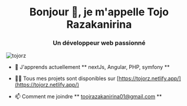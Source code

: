 <h1 align="center">Bonjour 👋, je m'appelle Tojo Razakanirina</h1>
<h3 align="center">Un développeur web passionné</h3>

<p align="left"> <img src="https://komarev.com/ghpvc/?username=tojorz&label=Profile%20views&color=0e75b6&style=flat" alt="tojorz" /> </p>

- 🌱 J'apprends actuellement ** nextJs, Angular, PHP, symfony **

- 👨‍💻 Tous mes projets sont disponibles sur [https://tojorz.netlify.app/](https://tojorz.netlify.app/)

- 📫 Comment me joindre ** toojrazakanirina01@gmail.com **
